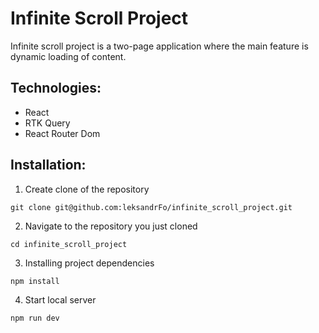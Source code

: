 # Infinite Scroll Project

Infinite scroll project is a two-page application where the main feature is dynamic loading of content.

## Technologies:
- React
- RTK Query
- React Router Dom

## Installation:
1. Create clone of the repository
```
git clone git@github.com:leksandrFo/infinite_scroll_project.git
```
2. Navigate to the repository you just cloned
```
cd infinite_scroll_project
```
3. Installing project dependencies
```
npm install
```
4. Start local server
```
npm run dev
```
